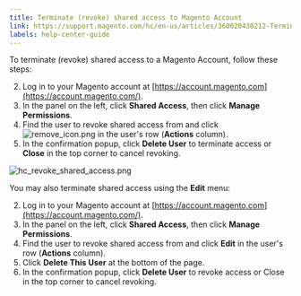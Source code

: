 ```yaml
---
title: Terminate (revoke) shared access to Magento Account
link: https://support.magento.com/hc/en-us/articles/360020430212-Terminate-revoke-shared-access-to-Magento-Account
labels: help-center-guide
---
```


To terminate (revoke) shared access to a Magento Account, follow these steps:

 
 2. Log in to your Magento account at [https://account.magento.com](https://account.magento.com/).
 4. In the panel on the left, click **Shared Access**, then click **Manage Permissions**.
 6. Find the user to revoke shared access from and click ![remove_icon.png](https://support.magento.com/hc/article_attachments/360016705431/remove_icon.png) in the user's row (**Actions** column).
 8. In the confirmation popup, click **Delete User** to terminate access or **Close** in the top corner to cancel revoking.
 
 ![hc_revoke_shared_access.png](https://support.magento.com/hc/article_attachments/360016705571/hc_revoke_shared_access.png)

 You may also terminate shared access using the **Edit** menu:

 
 2. Log in to your Magento account at [https://account.magento.com](https://account.magento.com/).
 4. In the panel on the left, click **Shared Access**, then click **Manage Permissions**.
 6. Find the user to revoke shared access from and click **Edit** in the user's row (**Actions** column).
 8. Click **Delete This User** at the bottom of the page.
 10. In the confirmation popup, click **Delete User** to revoke access or Close in the top corner to cancel revoking. 
 
